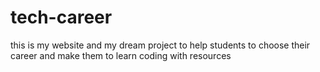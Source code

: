 # tech-career
this is my website and my dream project to help students to choose their career and make them to learn coding with resources
